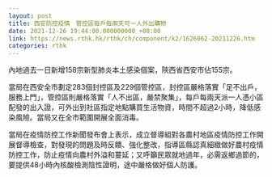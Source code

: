 ```yaml
---
layout: post
title: 西安防控疫情　管控區每戶每兩天可一人外出購物
date: 2021-12-26 19:44:00.000000000 +08:00
link: https://news.rthk.hk/rthk/ch/component/k2/1626062-20211226.htm
categories: rthk
---
```


內地過去一日新增158宗新型肺炎本土感染個案，陝西省西安市佔155宗。

當局在西安全市劃定283個封控區及229個管控區，封控區嚴格落實「足不出戶，服務上門」，管控區則嚴格落實「人不出區，嚴禁聚集」，每戶每兩天派一人憑小區配發的出入證，可外出到社區指定地點購買生活物資，時間不超過2小時，降低感染風險。當局又在全市範圍開展全面消毒。

當局在疫情防控工作新聞發布會上表示，成立督導組對各農村地區疫情防控工作開展督導檢查，對發現的問題及時反饋、強化整改，指導區縣認真細緻做好農村疫情防控工作，防止疫情向農村外溢和蔓延；又呼籲民眾就地過年，必需返鄉過節的，要提供48小時內核酸檢測陰性證明，途中嚴格做好個人防護。
